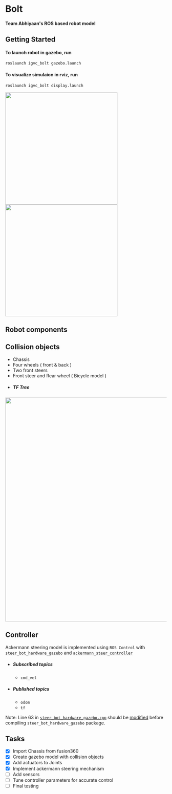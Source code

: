# Bolt
#### Team Abhiyaan's ROS based robot model <br />
Getting Started
---------------
#### To launch robot in gazebo, run
```
roslaunch igvc_bolt gazebo.launch
```

#### To visualize simulaion in rviz, run
```
roslaunch igvc_bolt display.launch
```
<p>
<img align="left" src="https://user-images.githubusercontent.com/79641410/133905236-7023b5ff-2c5e-4e3f-9a67-a97987c9d481.png" width="350"/>
<img src="https://user-images.githubusercontent.com/79641410/133905351-7a96e0bd-31d5-49a0-97f8-bdc45e899926.png" width="350"/>
 </p>

## Robot components
## Collision objects
* Chassis
* Four wheels ( front & back )
* Two front steers
* Front steer and Rear wheel ( Bicycle model )
* ##### TF Tree
<img src="https://user-images.githubusercontent.com/79641410/133905922-143effc9-71ff-4827-a306-c62fd6a0e8e3.png" width="700"> <br />

## Controller

Ackermann steering model is implemented using `ROS Control` with [`steer_bot_hardware_gazebo`](http://wiki.ros.org/steer_bot_hardware_gazebo) and [`ackermann_steer_controller`](http://wiki.ros.org/ackermann_steering_controller)
* ##### Subscribed topics
  - `cmd_vel`
* ##### Published topics
  - `odom`
  - `tf` <br />

Note: Line 63 in [`steer_bot_hardware_gazebo.cpp`](https://github.com/CIR-KIT/steer_drive_ros/blob/kinetic-devel/steer_bot_hardware_gazebo/src/steer_bot_hardware_gazebo.cpp) should be [modified](https://github.com/ros-simulation/gazebo_ros_pkgs/issues/487) before compiling `steer_bot_hardware_gazebo` package.

## Tasks
- [x] Import Chassis from fusion360
- [x] Create gazebo model with collision objects
- [x] Add actuators to Joints
- [x] Implement ackermann steering mechanism
- [ ] Add sensors
- [ ] Tune controller parameters for accurate control
- [ ] Final testing

